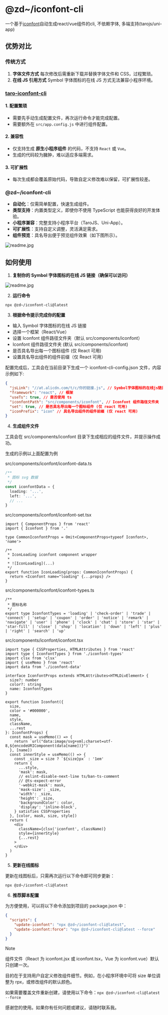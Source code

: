 # @zd~/iconfont-cli

一个基于[iconfont](https://www.iconfont.cn/)自动生成react/vue组件的cli, 不依赖字体, 多端支持(tarojs/uni-app)

## 优势对比

### 传统方式

1. **字体文件方式**
   每次修改后需重新下载并替换字体文件和 CSS，过程繁琐。
2. **在线 JS 引用方式**
   Symbol 字体图标的在线 JS 方式无法兼容小程序环境。

### [taro-iconfont-cli](https://github.com/iconfont-cli/taro-iconfont-cli)

#### 1. **配置繁琐**

- 需要先手动生成配置文件，再次运行命令才能完成配置。
- 需要额外在 `src/app.config.js` 中进行组件配置。

#### 2. **兼容性**

- 仅支持生成 **原生小程序组件** 的代码，不支持 `React` 或 `Vue`。
- 生成的代码较为臃肿，难以适应多端需求。

#### 3. **可扩展性**

- 每次生成都会覆盖原始代码，导致自定义修改难以保留，可扩展性较差。

### @zd~/iconfont-cli

- **自动化**：仅需简单配置，快速生成组件。
- **类型支持**：内置类型定义，即使你不使用 TypeScript 也能获得良好的开发体验。
- **小程序兼容**：完整支持小程序平台（TaroJS、Uni-App）。
- **可扩展性**：支持自定义调整，灵活满足需求。
- **组件预览**：具名导出便于预览组件效果（如下图所示）。

![readme.jpg](./.github/code.png)

## 如何使用

1. **复制你的 Symbol 字体图标的在线 JS 链接（确保可以访问）**

![readme.jpg](./.github/readme.jpg)

2. **运行命令**

```shell
npx @zd~/iconfont-cli@latest
```

3. **根据命令提示完成你的配置**

- 输入 Symbol 字体图标的在线 JS 链接
- 选择一个框架（React/Vue）
- 设置 Iconfont 组件路径文件夹（默认 src/components/iconfont）
- Iconfont 组件路径文件夹 (默认 src/components/iconfont)
- 是否具名导出每一个图标组件 (仅 React 可用)
- 设置具名导出组件的组件前缀（仅 React 可用）

配置完成后，工具会在当前目录下生成一个 iconfont-cli-config.json 文件，内容示例如下:

```json
{
  "jsLink": "//at.alicdn.com/t/c/你的链接.js", // Symbol字体图标的在线js链接
  "framework": "react", // 框架
  "useTs": true, // 是否使用 ts
  "iconfontPath": "src/components/iconfont", // Iconfont 组件路径文件夹
  "set": true, // 是否具名导出每一个图标组件 (仅 react 可用)
  "iconPrefix": "icon" // 具名导出组件的组件前缀 (仅 react 可用)
}
```

4. **生成组件文件**

工具会在 src/components/iconfont 目录下生成相应的组件文件，并提示操作成功。

生成的示例以上面配置为例

src/components/iconfont/iconfont-data.ts

```ts
/**
 * 图标 svg 数据
 */
const iconfontData = {
  loading: '...',
  left: '...',
  // ...
}
```

src/components/iconfont/iconfont-set.tsx

```tsx
import { ComponentProps } from 'react'
import { Iconfont } from '.'

type CommonIconfontProps = Omit<ComponentProps<typeof Iconfont>, 'name'>

/**
 * IconLoading iconfont component wrapper
 *
 * ![IconLoading](...)
 */
export function IconLoading(props: CommonIconfontProps) {
  return <Iconfont name="loading" {...props} />
}
```

src/components/iconfont/iconfont-types.ts

```tsx
/**
 * 图标名称
 */
export type IconfontTypes = 'loading' | 'check-order' | 'trade' | 'connect' | 'setup' | 'coupon' | 'order' | 'notice' | 'remark' | 'navigate' | 'user' | 'phone' | 'clock' | 'chat' | 'store' | 'star' | 'star-fill' | 'close' | 'shop' | 'location' | 'down' | 'left' | 'plus' | 'right' | 'search' | 'up'
```

src/components/iconfont/iconfont.tsx

```tsx
import type { CSSProperties, HTMLAttributes } from 'react'
import type { IconfontTypes } from './iconfont-types'
import clsx from 'clsx'
import { useMemo } from 'react'
import data from './iconfont-data'

interface IconfontProps extends HTMLAttributes<HTMLDivElement> {
  size?: number
  color?: string
  name: IconfontTypes
}

export function Iconfont({
  size,
  color = '#000000',
  name,
  style,
  className,
  ...rest
}: IconfontProps) {
  const mask = useMemo(() => {
    return `url("data:image/svg+xml;charset=utf-8,${encodeURIComponent(data[name])}")`
  }, [name])
  const innerStyle = useMemo(() => {
    const _size = size ? `${size}px` : '1em'
    return {
      ...style,
      'mask': mask,
      // eslint-disable-next-line ts/ban-ts-comment
      // @ts-expect-error
      '-webkit-mask': mask,
      'mask-size': _size,
      'width': _size,
      'height': _size,
      'backgroundColor': color,
      'display': 'inline-block',
    } satisfies CSSProperties
  }, [color, mask, size, style])
  return (
    <div
      className={clsx('iconfont', className)}
      style={innerStyle}
      {...rest}
    >
    </div>
  )
}
```

5. **更新在线图标**

更新在线图标后，只需再次运行以下命令即可同步更新：

```shell
npx @zd~/iconfont-cli@latest
```

6.  **推荐脚本配置**

为方便使用，可以将以下命令添加到项目的 package.json 中：

```json
{
  "scripts": {
    "update-iconfont": "npx @zd~/iconfont-cli@latest",
    "update-iconfont:force": "npx @zd~/iconfont-cli@latest --force"
  }
}
```

> [!NOTE]
> 组件文件（React 为 iconfont.jsx 或 iconfont.tsx，Vue 为 iconfont.vue）默认只创建一次。
>
> 目的在于支持用户自定义修改组件细节。例如，在小程序环境中可将 size 单位调整为 rpx，或修改组件的默认颜色。
>
> 如果需要覆盖文件重新创建，请使用以下命令：`npx @zd~/iconfont-cli@latest --force`

感谢您的使用。如果你有任何问题或建议，请随时联系我。
